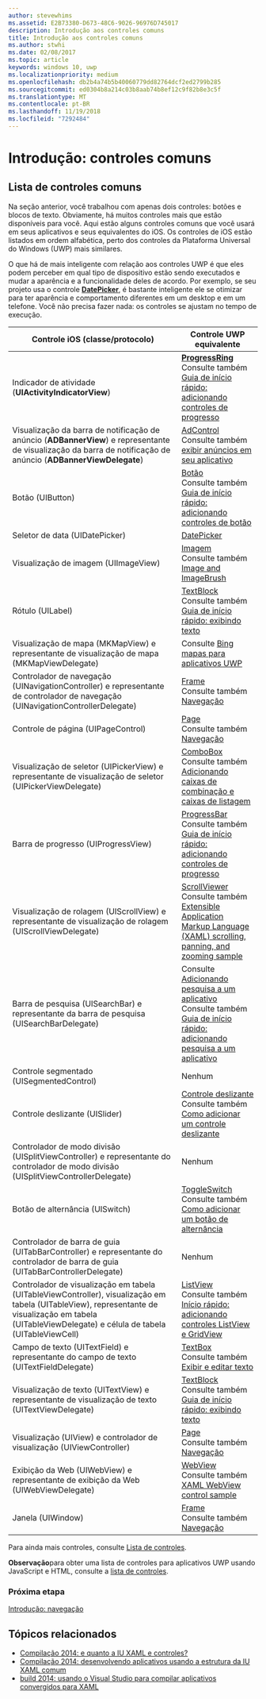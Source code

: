```yaml
---
author: stevewhims
ms.assetid: E2B73380-D673-48C6-9026-96976D745017
description: Introdução aos controles comuns
title: Introdução aos controles comuns
ms.author: stwhi
ms.date: 02/08/2017
ms.topic: article
keywords: windows 10, uwp
ms.localizationpriority: medium
ms.openlocfilehash: db2b4a74b5b40060779dd82764dcf2ed2799b285
ms.sourcegitcommit: ed0304b8a214c03b8aab74b8ef12c9f82b8e3c5f
ms.translationtype: MT
ms.contentlocale: pt-BR
ms.lasthandoff: 11/19/2018
ms.locfileid: "7292484"
---
```

# <a name="getting-started-common-controls"></a>Introdução: controles comuns


## <a name="common-controls-list"></a>Lista de controles comuns

Na seção anterior, você trabalhou com apenas dois controles: botões e blocos de texto. Obviamente, há muitos controles mais que estão disponíveis para você. Aqui estão alguns controles comuns que você usará em seus aplicativos e seus equivalentes do iOS. Os controles de iOS estão listados em ordem alfabética, perto dos controles da Plataforma Universal do Windows (UWP) mais similares.

O que há de mais inteligente com relação aos controles UWP é que eles podem perceber em qual tipo de dispositivo estão sendo executados e mudar a aparência e a funcionalidade deles de acordo. Por exemplo, se seu projeto usa o controle [**DatePicker**](https://msdn.microsoft.com/library/windows/apps/br211681), é bastante inteligente ele se otimizar para ter aparência e comportamento diferentes em um desktop e em um telefone. Você não precisa fazer nada: os controles se ajustam no tempo de execução.

| Controle iOS (classe/protocolo) | Controle UWP equivalente |
|------------------------------|--------------------------------------|
| Indicador de atividade (**UIActivityIndicatorView**) | [**ProgressRing**](https://msdn.microsoft.com/library/windows/apps/br227538) <br/> Consulte também [Guia de início rápido: adicionando controles de progresso](https://msdn.microsoft.com/library/windows/apps/xaml/hh780651) |
| Visualização da barra de notificação de anúncio (**ADBannerView**) e representante de visualização da barra de notificação de anúncio (**ADBannerViewDelegate**) | [AdControl](https://msdn.microsoft.com/library/windows/apps/microsoft.advertising.winrt.ui.adcontrol.aspx) <br/> Consulte também [exibir anúncios em seu aplicativo](../monetize/display-ads-in-your-app.md) |
| Botão (UIButton) | [Botão](https://msdn.microsoft.com/library/windows/apps/br209265) <br/> Consulte também [Guia de início rápido: adicionando controles de botão](https://msdn.microsoft.com/library/windows/apps/xaml/jj153346) |
| Seletor de data (UIDatePicker) | [DatePicker](https://msdn.microsoft.com/library/windows/apps/br211681) |
| Visualização de imagem (UIImageView) | [Imagem](https://msdn.microsoft.com/library/windows/apps/br242752) <br/> Consulte também [Image and ImageBrush](https://msdn.microsoft.com/library/windows/apps/mt280382) |
| Rótulo (UILabel) | [TextBlock](https://msdn.microsoft.com/library/windows/apps/br209652) <br/> Consulte também [Guia de início rápido: exibindo texto](https://msdn.microsoft.com/library/windows/apps/xaml/hh700392) |
| Visualização de mapa (MKMapView) e representante de visualização de mapa (MKMapViewDelegate) | Consulte [Bing mapas para aplicativos UWP](http://go.microsoft.com/fwlink/p/?LinkId=263496) |
| Controlador de navegação (UINavigationController) e representante de controlador de navegação (UINavigationControllerDelegate) | [Frame](https://msdn.microsoft.com/library/windows/apps/br242682) <br/> Consulte também [Navegação](https://msdn.microsoft.com/library/windows/apps/mt187344) |
| Controle de página (UIPageControl) | [Page](https://msdn.microsoft.com/library/windows/apps/br227503) <br/> Consulte também [Navegação](https://msdn.microsoft.com/library/windows/apps/mt187344) |
| Visualização de seletor (UIPickerView) e representante de visualização de seletor (UIPickerViewDelegate) | [ComboBox](https://msdn.microsoft.com/library/windows/apps/br209348) <br/> Consulte também [Adicionando caixas de combinação e caixas de listagem](https://msdn.microsoft.com/library/windows/apps/xaml/hh780616) |
| Barra de progresso (UIProgressView) | [ProgressBar](https://msdn.microsoft.com/library/windows/apps/br227529) <br/> Consulte também [Guia de início rápido: adicionando controles de progresso](https://msdn.microsoft.com/library/windows/apps/xaml/hh780651) |
| Visualização de rolagem (UIScrollView) e representante de visualização de rolagem (UIScrollViewDelegate) | [ScrollViewer](https://msdn.microsoft.com/library/windows/apps/br209527) <br/>  Consulte também [Extensible Application Markup Language (XAML) scrolling, panning, and zooming sample](http://go.microsoft.com/fwlink/p/?LinkId=238577) |
| Barra de pesquisa (UISearchBar) e representante da barra de pesquisa (UISearchBarDelegate) | Consulte [Adicionando pesquisa a um aplicativo](https://msdn.microsoft.com/library/windows/apps/xaml/jj130767) <br/>  Consulte também [Guia de início rápido: adicionando pesquisa a um aplicativo](https://msdn.microsoft.com/library/windows/apps/xaml/hh868180) |
| Controle segmentado (UISegmentedControl) | Nenhum |
| Controle deslizante (UISlider) | [Controle deslizante](https://msdn.microsoft.com/library/windows/apps/br209614) <br/>  Consulte também [Como adicionar um controle deslizante](https://msdn.microsoft.com/library/windows/apps/xaml/hh868197) |
| Controlador de modo divisão (UISplitViewController) e representante do controlador de modo divisão (UISplitViewControllerDelegate) | Nenhum |
| Botão de alternância (UISwitch) | [ToggleSwitch](https://msdn.microsoft.com/library/windows/apps/br209712) <br/>  Consulte também [Como adicionar um botão de alternância](https://msdn.microsoft.com/library/windows/apps/xaml/hh868198) |
| Controlador de barra de guia (UITabBarController) e representante do controlador de barra de guia (UITabBarControllerDelegate) | Nenhum |
| Controlador de visualização em tabela (UITableViewController), visualização em tabela (UITableView), representante de visualização em tabela (UITableViewDelegate) e célula de tabela (UITableViewCell) | [ListView](https://msdn.microsoft.com/library/windows/apps/br242878) <br/>  Consulte também [Início rápido: adicionando controles ListView e GridView](https://msdn.microsoft.com/library/windows/apps/xaml/hh780650) |
| Campo de texto (UITextField) e representante do campo de texto (UITextFieldDelegate) | [TextBox](https://msdn.microsoft.com/library/windows/apps/br209683) <br/>  Consulte também [Exibir e editar texto](https://msdn.microsoft.com/library/windows/apps/mt280218) |
| Visualização de texto (UITextView) e representante de visualização de texto (UITextViewDelegate) | [TextBlock](https://msdn.microsoft.com/library/windows/apps/br209652) <br/>  Consulte também [Guia de início rápido: exibindo texto](https://msdn.microsoft.com/library/windows/apps/xaml/hh700392) |
| Visualização (UIView) e controlador de visualização (UIViewController) | [Page](https://msdn.microsoft.com/library/windows/apps/br227503) <br/>  Consulte também [Navegação](https://msdn.microsoft.com/library/windows/apps/mt187344) |
| Exibição da Web (UIWebView) e representante de exibição da Web (UIWebViewDelegate) | [WebView](https://msdn.microsoft.com/library/windows/apps/br227702) <br/>  Consulte também [XAML WebView control sample](http://go.microsoft.com/fwlink/p/?LinkId=238582) |
| Janela (UIWindow) | [Frame](https://msdn.microsoft.com/library/windows/apps/br242682) <br/>  Consulte também [Navegação](https://msdn.microsoft.com/library/windows/apps/mt187344) |

Para ainda mais controles, consulte [Lista de controles](https://msdn.microsoft.com/library/windows/apps/mt185406).

**Observação**para obter uma lista de controles para aplicativos UWP usando JavaScript e HTML, consulte a [lista de controles](https://msdn.microsoft.com/library/windows/apps/hh465453).

### <a name="next-step"></a>Próxima etapa

[Introdução: navegação](getting-started-navigation.md)

## <a name="related-topics"></a>Tópicos relacionados

* [Compilação 2014: e quanto a IU XAML e controles?](http://go.microsoft.com/fwlink/p/?LinkID=397897)
* [Compilação 2014: desenvolvendo aplicativos usando a estrutura da IU XAML comum](http://go.microsoft.com/fwlink/p/?LinkID=397898)
* [build 2014: usando o Visual Studio para compilar aplicativos convergidos para XAML](http://go.microsoft.com/fwlink/p/?LinkID=397876)
